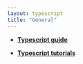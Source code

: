 ```yaml
---
layout: typescript
title: "General"
---
```


- **[Typescript guide](https://google.github.io/styleguide/tsguide.html)**

- **[Typescript tutorials](https://www.typescriptlang.org/docs/handbook/typescript-in-5-minutes.html)**

